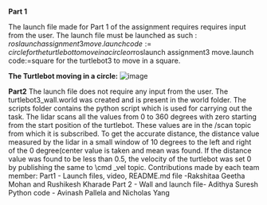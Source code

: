 **Part 1**

The launch file made for Part 1 of the assignment requires requires input from the user. The launch file must be launched as such : $roslaunch assignment3 move.launch code:=circle for the turtlebot to move in a circle or$roslaunch assignment3 move.launch code:=square for the turtlebot3 to move in a square. 

**The Turtlebot moving in a circle:**
![image](https://user-images.githubusercontent.com/59737146/118004966-f4589d80-b317-11eb-9492-82f2b46ff4c3.png)



**Part2**
The launch file does not require any input from the user. The turtlebot3_wall.world was created and is present in the world folder. The scripts folder contains the python script which is used for carrying out the task. The lidar scans all the values from 0 to 360 degrees with zero starting from the start position of the turtlebot. These values are in the /scan topic from which it is subscribed. To get the accurate distance, the distance value measured by the lidar in a small window of 10 degrees to the left and right of the 0 degree(center value is taken and mean was found. If the distance value was found to be less than 0.5, the velocity of the turtlebot was set 0 by publishing the same to \cmd _vel topic.
Contributions made by each team member:
Part1 - Launch files, video, README.md file -Rakshitaa Geetha Mohan and Rushikesh Kharade
Part 2 - Wall and launch file- Adithya Suresh
         Python code - Avinash Pallela and Nicholas Yang

